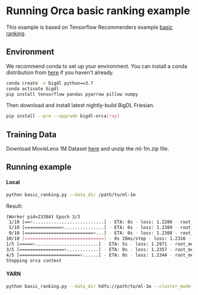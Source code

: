 # Running Orca basic ranking example

This example is based on Tensorflow Recommenders example [basic ranking](https://www.tensorflow.org/recommenders/examples/basic_ranking).

## Environment

We recommend conda to set up your environment. You can install a conda distribution from [here](https://docs.conda.io/projects/conda/en/latest/user-guide/install/)
if you haven't already.

```bash
conda create -n bigdl python==3.7
conda activate bigdl
pip install tensorflow pandas pyarrow pillow numpy
```

Then download and install latest nightly-build BigDL Friesian.
```bash
pip install --pre --upgrade bigdl-orca[ray]
```

## Training Data

Download MovieLens 1M Dataset [here](https://grouplens.org/datasets/movielens/1m/) and unzip the ml-1m.zip file.


## Running example

#### Local
```bash
python basic_ranking.py --data_dir /path/to/ml-1m
```
Result:
```bash
(Worker pid=23384) Epoch 3/3
 1/10 [==>...........................] - ETA: 0s - loss: 1.2286 - root_mean_squared_error: 1.1084
 5/10 [==============>...............] - ETA: 0s - loss: 1.2389 - root_mean_squared_error: 1.1131
 9/10 [==========================>...] - ETA: 0s - loss: 1.2308 - root_mean_squared_error: 1.1094
10/10 [==============================] - 0s 28ms/step - loss: 1.2316 - root_mean_squared_error: 1.1098
1/5 [=====>........................] - ETA: 5s - loss: 1.2971 - root_mean_squared_error: 1.1389
3/5 [=================>............] - ETA: 0s - loss: 1.2357 - root_mean_squared_error: 1.1116
4/5 [=======================>......] - ETA: 0s - loss: 1.2344 - root_mean_squared_error: 1.1110
Stopping orca context
```

#### YARN
```bash
python basic_ranking.py --data_dir hdfs://path/to/ml-1m --cluster_mode yarn --executor_cores 8 --executor_memory 50g --num_executor 2
```
